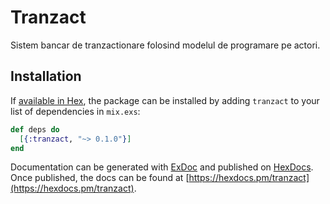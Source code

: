 # Tranzact

Sistem bancar de tranzactionare folosind modelul de programare pe actori.

## Installation

If [available in Hex](https://hex.pm/docs/publish), the package can be installed
by adding `tranzact` to your list of dependencies in `mix.exs`:

```elixir
def deps do
  [{:tranzact, "~> 0.1.0"}]
end
```

Documentation can be generated with [ExDoc](https://github.com/elixir-lang/ex_doc)
and published on [HexDocs](https://hexdocs.pm). Once published, the docs can
be found at [https://hexdocs.pm/tranzact](https://hexdocs.pm/tranzact).


